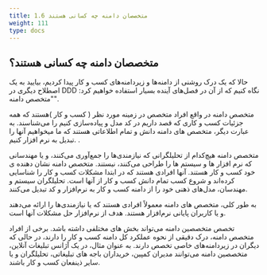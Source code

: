 ```yaml
---
title: 1.6 متخصصان دامنه چه کسانی هستند
weight: 111
type: docs
---
```


## متخصصان دامنه چه کسانی هستند؟
حالا که یک درک روشنی از دامنه‌ها و زیردامنه‌های کسب و کار پیدا کردیم، بیایید به یک اصطلاح دیگری در DDD نگاه کنیم که از آن در فصل‌های آینده بسیار استفاده خواهیم کرد: "متخصص دامنه".

متخصص دامنه در واقع افراد متخصص در زمینه مورد نظر ( کسب و کار )هستند که همه جزئیات کسب و کاری که قصد داریم در کد مدل و پیاده‌سازی کنیم را می‌شناسند. به عبارت دیگر، متخصص های دامنه دانش و تمام اطلاعاتی هستند که ما میخواهیم آنها را تبدیل به نرم افزار کنیم.
. 

متخصص دامنه هیچ‌کدام از تحلیلگرانی که نیازمندی‌ها را جمع‌آوری می‌کنند، و یا مهندسانی که نرم افزار ها و سیستم ها را طراحی می‌کنند، نیستند. متخصص دامنه نشان دهنده ی خود کسب و کار هستند. آنها افرادی هستند که در ابتدا مشکلات کسب و کار را شناسایی کرده‌اند و شروع کسب تمام دانش کسب و کار از آنها است. 
تحلیلگران سیستم و مهندسان، مدل‌های ذهنی خود را از دامنه کسب و کار به نرم‌افزار و کد تبدیل می‌کنند.

به طور کلی، متخصص های دامنه معمولاً افرادی هستند که یا نیازمندی‌ها را ارائه می‌دهند و یا کاربران پایانی نرم‌افزار هستند. 
هدف از نرم‌افزار حل مشکلات آنها است.

 تخصص متخصصین دامنه می‌تواند بخش های مختلفی داشته باشد. برخی از افراد متخصص دامنه، درک دقیقی از نحوه عملکرد کل دامنه کسب و کار را دارند، در حالی که دیگران در زیردامنه‌های خاصی تخصص دارند.
 به عنوان مثال، در یک آژانس تبلیغات آنلاین، متخصصین دامنه می‌توانند مدیران کمپین، خریداران باجه های تبلیغاتی، تحلیلگران و یا سایر ذینفعان کسب و کار باشند.

